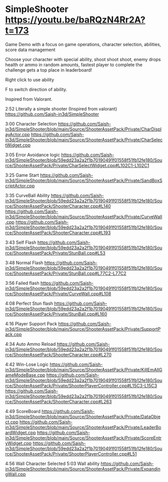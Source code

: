 # SimpleShooter https://youtu.be/baRQzN4Rr2A?t=173
Game Demo with a focus on game operations, character selection, abilities, score data management

Choose your character with special ability, shoot shoot shoot, enemy drops health or ammo in random amounts, fastest player to complete the challenge gets a top place in leaderboard!

Right click to use ability

F to switch direction of ability.

Inspired from Valorant.

2:52 Literally a simple shooter (Inspired from valorant)
https://github.com/Saish-in3d/SimpleShooter

3:00 Character Selection
https://github.com/Saish-in3d/SimpleShooter/blob/main/Source/ShooterAssetPack/Private/CharDisplayActor.cpp
https://github.com/Saish-in3d/SimpleShooter/blob/main/Source/ShooterAssetPack/Private/CharSelectWidget.cpp

3:05 Error Avoidance logic
https://github.com/Saish-in3d/SimpleShooter/blob/59edd23a2a2f1b70190491f01558f51fb12fe180/Source/ShooterAssetPack/Private/CharSelectWidget.cpp#L102C1-L102C1

3:25 Game Start
https://github.com/Saish-in3d/SimpleShooter/blob/main/Source/ShooterAssetPack/Private/SandBoxScriptActor.cpp

3:35 CurveBall Ability
https://github.com/Saish-in3d/SimpleShooter/blob/59edd23a2a2f1b70190491f01558f51fb12fe180/Source/ShooterAssetPack/ShooterCharacter.cpp#L140
https://github.com/Saish-in3d/SimpleShooter/blob/main/Source/ShooterAssetPack/Private/CurveWall.cpp
https://github.com/Saish-in3d/SimpleShooter/blob/59edd23a2a2f1b70190491f01558f51fb12fe180/Source/ShooterAssetPack/ShooterCharacter.cpp#L193

3:43 Self Flash
https://github.com/Saish-in3d/SimpleShooter/blob/59edd23a2a2f1b70190491f01558f51fb12fe180/Source/ShooterAssetPack/Private/StunBall.cpp#L53

3:48 Normal Flash
https://github.com/Saish-in3d/SimpleShooter/blob/59edd23a2a2f1b70190491f01558f51fb12fe180/Source/ShooterAssetPack/Private/StunBall.cpp#L77C2-L77C2

3:56 Failed flash
https://github.com/Saish-in3d/SimpleShooter/blob/59edd23a2a2f1b70190491f01558f51fb12fe180/Source/ShooterAssetPack/Private/CurveWall.cpp#L108

4:08 Perfect Stun flash
https://github.com/Saish-in3d/SimpleShooter/blob/59edd23a2a2f1b70190491f01558f51fb12fe180/Source/ShooterAssetPack/Private/StunBall.cpp#L160

4:16 Player Support Pack
https://github.com/Saish-in3d/SimpleShooter/blob/main/Source/ShooterAssetPack/Private/SupportPack.cpp

4:34 Auto Ammo Reload
https://github.com/Saish-in3d/SimpleShooter/blob/59edd23a2a2f1b70190491f01558f51fb12fe180/Source/ShooterAssetPack/ShooterCharacter.cpp#L270

4:42 Win-Lose Logic
https://github.com/Saish-in3d/SimpleShooter/blob/main/Source/ShooterAssetPack/Private/KillEmAllGameModeBase.cpp
https://github.com/Saish-in3d/SimpleShooter/blob/59edd23a2a2f1b70190491f01558f51fb12fe180/Source/ShooterAssetPack/Private/ShooterPlayerController.cpp#L15C3-L15C3
https://github.com/Saish-in3d/SimpleShooter/blob/59edd23a2a2f1b70190491f01558f51fb12fe180/Source/ShooterAssetPack/ShooterCharacter.cpp#L263

4:49 ScoreBoard
https://github.com/Saish-in3d/SimpleShooter/blob/main/Source/ShooterAssetPack/Private/DataObject.cpp
https://github.com/Saish-in3d/SimpleShooter/blob/main/Source/ShooterAssetPack/Private/LeaderBoardWidget.cpp
https://github.com/Saish-in3d/SimpleShooter/blob/main/Source/ShooterAssetPack/Private/ScoreEntryWidget.cpp
https://github.com/Saish-in3d/SimpleShooter/blob/59edd23a2a2f1b70190491f01558f51fb12fe180/Source/ShooterAssetPack/Private/ShooterPlayerController.cpp#L51

4:56 Wall Character Selected
5:03 Wall ability
https://github.com/Saish-in3d/SimpleShooter/blob/main/Source/ShooterAssetPack/Private/ExpandingWall.cpp
